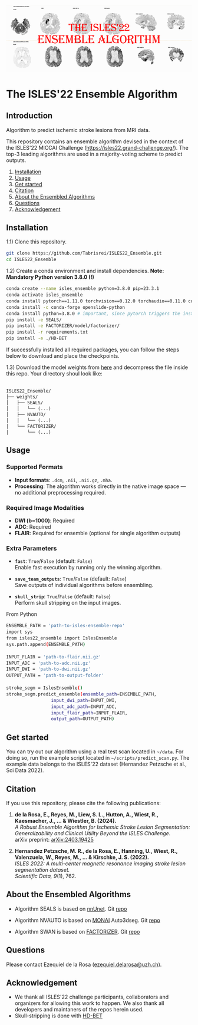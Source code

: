 ![alt text](https://github.com/Tabrisrei/ISLES22_Ensemble/blob/master/ensemble-logo.png)

# The ISLES'22 Ensemble Algorithm 
## Introduction
Algorithm to predict ischemic stroke lesions from MRI data.

This repository contains an ensemble algorithm devised in the context of the ISLES'22 MICCAI Challenge (https://isles22.grand-challenge.org/).
The top-3 leading algorithms are used in a majority-voting scheme to predict outputs.

1. [Installation](#installation)
2. [Usage](#usage)
3. [Get started](#get-started)
4. [Citation](#citation)
5. [About the Ensembled Algorithms](#about-the-ensembled-algorithms)
6. [Questions](#questions)
7. [Acknowledgement](#acknowledgement)


## Installation
1.1) Clone this repository.

```bash
git clone https://github.com/Tabrisrei/ISLES22_Ensemble.git
cd ISLES22_Ensemble
```

1.2) Create a conda environment and install dependencies. 
**Note: Mandatory Python version 3.8.0 (!)**

```bash
conda create --name isles_ensemble python=3.8.0 pip=23.3.1
conda activate isles_ensemble
conda install pytorch==1.11.0 torchvision==0.12.0 torchaudio==0.11.0 cudatoolkit=11.3 -c pytorch
conda install -c conda-forge openslide-python
conda install python=3.8.0 # important, since pytorch triggers the installation of later python versions
pip install -e SEALS/
pip install -e FACTORIZER/model/factorizer/
pip install -r requirements.txt
pip install -e ./HD-BET

```

If successfully installed all required packages, you can follow  the steps below to download and place the checkpoints.

1.3) Download the model weights from [here](https://drive.google.com/drive/folders/1_NqCVS88coFdkzYPzOapVKlhmdqKOhqK?zx=67gokxezdc8f) and decompress the file inside this repo.
Your directory shoul look like:
```

ISLES22_Ensemble/
├── weights/
│   ├── SEALS/
│   │   └── (...)
│   ├── NVAUTO/
│   │   └── (...)
│   └── FACTORIZER/
│       └── (...)
```


## Usage
### Supported Formats
- **Input formats**:  `.dcm`, `.nii`, `.nii.gz`, `.mha`.
- **Processing**: The algorithm works directly in the native image space — no additional preprocessing required.

### Required Image Modalities
- **DWI (b=1000)**: Required
- **ADC**: Required
- **FLAIR**: Required for ensemble (optional for single algorithm outputs)

### Extra Parameters
- **`fast`**: `True`/`False` (default: `False`)  
  Enable fast execution by running only the winning algorithm.
  
- **`save_team_outputs`**: `True`/`False` (default: `False`)  
  Save outputs of individual algorithms before ensembling.

- **`skull_strip`**: `True`/`False` (default: `False`)  
  Perform skull stripping on the input images.


From Python

```bash
ENSEMBLE_PATH = 'path-to-isles-ensemble-repo' 
import sys
from isles22_ensemble import IslesEnsemble
sys.path.append(ENSEMBLE_PATH)

INPUT_FLAIR = 'path-to-flair.nii.gz'
INPUT_ADC = 'path-to-adc.nii.gz'
INPUT_DWI = 'path-to-dwi.nii.gz'
OUTPUT_PATH = 'path-to-output-folder'

stroke_segm = IslesEnsemble()
stroke_segm.predict_ensemble(ensemble_path=ENSEMBLE_PATH,
                 input_dwi_path=INPUT_DWI,
                 input_adc_path=INPUT_ADC,
                 input_flair_path=INPUT_FLAIR,
                 output_path=OUTPUT_PATH)
```

## Get started 
You can try out our algorithm using a real test scan located in `~/data`. For doing so, run the example script located in `~/scripts/predict_scan.py`.
The example data belongs to the ISLES'22 dataset (Hernandez Petzsche et al., Sci Data 2022).

## Citation
If you use this repository, please cite the following publications:

1. **de la Rosa, E., Reyes, M., Liew, S. L., Hutton, A., Wiest, R., Kaesmacher, J., ... & Wiestler, B. (2024).**  
   *A Robust Ensemble Algorithm for Ischemic Stroke Lesion Segmentation: Generalizability and Clinical Utility Beyond the ISLES Challenge.*  
   arXiv preprint: [arXiv:2403.19425](https://arxiv.org/abs/2403.19425)

2. **Hernandez Petzsche, M. R., de la Rosa, E., Hanning, U., Wiest, R., Valenzuela, W., Reyes, M., ... & Kirschke, J. S. (2022).**  
   *ISLES 2022: A multi-center magnetic resonance imaging stroke lesion segmentation dataset.*  
   *Scientific Data, 9*(1), 762.



## About the Ensembled Algorithms 
* Algorithm SEALS is based on [nnUnet](https://github.com/MIC-DKFZ/nnUNet). Git [repo](https://github.com/Tabrisrei/ISLES22_SEALS) 

* Algorithm NVAUTO is based on [MONAI](https://github.com/Project-MONAI/MONAI) Auto3dseg. Git [repo](https://github.com/mahfuzmohammad/isles22)

* Algorithm SWAN is based on [FACTORIZER](https://github.com/pashtari/factorizer). Git [repo](https://github.com/pashtari/factorizer-isles22)


## Questions
Please contact Ezequiel de la Rosa (ezequiel.delarosa@uzh.ch).

## Acknowledgement
- We thank all ISLES'22 challenge participants, collaborators and organizers for allowing this work to happen. We also thank all developers and maintaners of the repos herein used. 
- Skull-stripping is done with [HD-BET](https://github.com/MIC-DKFZ/HD-BET)

